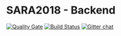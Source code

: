 # SARA2018 - Backend

[![Quality Gate](https://sonarcloud.io/api/project_badges/measure?project=back-end&metric=alert_status)](https://sonarcloud.io/dashboard?id=back-end)
[![Build Status](https://travis-ci.org/SARA-2018/back-end-node.svg?branch=develop)](https://travis-ci.org/SARA-2018/back-end-node)
[![Gitter chat](https://badges.gitter.im/gitterHQ/gitter.png)](https://gitter.im/SARA-2018/back-end-node)